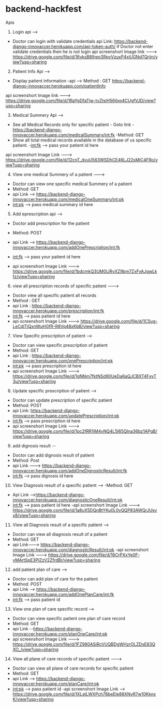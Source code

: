 # backend-hackfest

Apis
1) Login api -->
 - Doctor can login with validate credentials
 api Link: https://backend-django-innovaccer.herokuapp.com/api-token-auth/
 if Doctor not enter validate credentials then he is not login 
 api screenshort Image link ---> https://drive.google.com/file/d/16vksB8Ihpn3RpvVzuxP4xiUGNd7Qrjjn/view?usp=sharing
 
2) Patient Info Api -->
  - Display patient information 
  -api -->
  Method :  GET
  https://backend-django-innovaccer.herokuapp.com/patientInfo
  
  api screenshort Image link --->  https://drive.google.com/file/d/1RaYgDfaTjw-tvZtsiH56jIxp4CUgfVJD/view?usp=sharing
  
  
3) Medical Summery Api -->
 - See all Medical Records only for specific patient -
 Goto link -https://backend-django-innovaccer.herokuapp.com/medicalSummary/<int:fk>
-Method: GET
- Show all total medical records available in the database of us specific patient.
-<int:fk> --> pass your patient id here

api screenshort Image Link --->  https://drive.google.com/file/d/12cnT_dvuU563WSDhCE46LJ22sMjC4FRo/view?usp=sharing

4) View one medical Summery of a patient --->
 - Doctor can view one specific medical Summery of a patient
 - Method: GET
 - api Link --> https://backend-django-innovaccer.herokuapp.com/medicalOneSummary/<int:pk>
 - <int:pk> --> pass medical summary id here



5) Add eprescription api -->
 - Doctor add prescription for the patient 
 - Method: POST
 - api Link -->  https://backend-django-innovaccer.herokuapp.com/addOnePrescription/<int:fk>
 - <int:fk> --> pass your patient id here
 
- api screenshort Image Link ---> https://drive.google.com/file/d/1bdcmkQ3UM0lJRyXZ9bm7ZxFyAJgwLkfz/view?usp=sharing


6) view all prescription records of specific patient --->
- Doctor view all specific patient all records
- Method : GET
- api Link : https://backend-django-innovaccer.herokuapp.com/prescription/<int:fk>
- <int:fk> --> pass patient id here
- api screenshort Image Link ---> https://drive.google.com/file/d/1C5ug-LeCdjTjQxnWuHGfR-R8Vq48xKbB/view?usp=sharing


7) View Specific prescription of patient -->
- Doctor can view specific prescription of patient
- Method: GET
- api Link :  https://backend-django-innovaccer.herokuapp.com/onePrescription/<int:pk>
- <int:pk> --> pass prescription id here
- api screenshort Image Link --->  https://drive.google.com/file/d/1gNNm7fktNSd90UeDa6aQJCBXT4FxyT3u/view?usp=sharing

8) Update specific prescription of patient -->
- Doctor can update prescription of specific patient
- Method: POST
- api Link: https://backend-django-innovaccer.herokuapp.com/updatePrescription/<int:pk>
- <int:fk> --> pass prescription id here
- api screenshort Image Link ---> https://drive.google.com/file/d/1pc2fRR1jM4vNQ4L5I65QIna36bz1APgB/view?usp=sharing

9) add  dignosis result --
- Doctor can add dignosis result of patient
- Method: Post
- api Link ---> https://backend-django-innovaccer.herokuapp.com/addOneDignosticResult/<int:fk>
- <int:fk> --> pass dignosis id here

10) View Diagnosis result of a specific patient -->
  -Method: GET
  - Api Link -->https://backend-django-innovaccer.herokuapp.com/diagnosticOneResult/<int:pk>
 - <int:fk> --> pass patient id here
 -api screenshort Image Link ---> https://drive.google.com/file/d/1a8uX5DQnBtYKu0L0vQQP83AWQrJUsvx8/view?usp=sharing
 
 11) View all Diagnosis result of a specific patient -->
 - Doctor can view all diagnosis result of a patient
 - Method: GET
 - api Link---> https://backend-django-innovaccer.herokuapp.com/diagnosticResult/<int:pk>
 -api screenshort Image Link ---> https://drive.google.com/file/d/16CrPXxYe0F-vMArtSpE3PIZzV2ZfrdBr/view?usp=sharing
 
 
 12) add patient plan of care --> 
 - Doctor can add plan of care for the patient
 - Method: POST
 - api LInk -->  https://backend-django-innovaccer.herokuapp.com/addOnePlanCare/<int:fk>
 - <int:fk> --> pass patient id 

 13) View one plan of care specific record -->
 - Doctor can view specific patient one plan of care record
 - Method: GET
 - api Link --https://backend-django-innovaccer.herokuapp.com/planOneCare/<int:pk>
 - api screenshort Image Link ---> https://drive.google.com/file/d/1FZ980ASiRcVUQBDgWHzrOLZDxE83QXO_/view?usp=sharing
 
 14) View all plane of care records of specific patient --->
 - Doctor can view all plane of care records for specific patient 
 - Method: GET
 - api Link -->  https://backend-django-innovaccer.herokuapp.com/planCare/<int:pk>
 - <int:pk> --> pass patient id 
  -api screenshort Image Link --> https://drive.google.com/file/d/1XLstLWXPch78beEIe86XNvR7w10KknxK/view?usp=sharing
 

  
  
